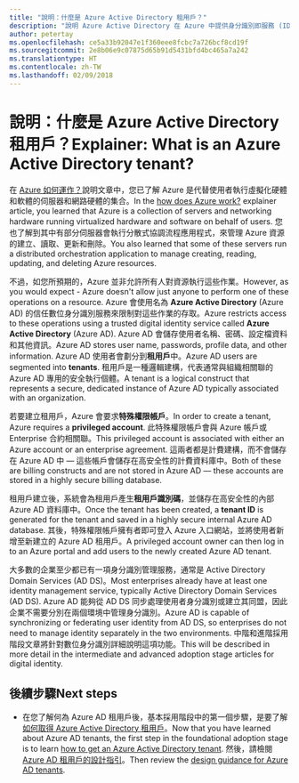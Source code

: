 ```yaml
---
title: "說明：什麼是 Azure Active Directory 租用戶？"
description: "說明 Azure Active Directory 在 Azure 中提供身分識別即服務 (IDaaS) 的內部運作方式"
author: petertay
ms.openlocfilehash: ce5a33b92047e1f360eee8fcbc7a726bcf8cd19f
ms.sourcegitcommit: 2e8b06e9c07875d65b91d5431bfd4bc465a7a242
ms.translationtype: HT
ms.contentlocale: zh-TW
ms.lasthandoff: 02/09/2018
---
```

# <a name="explainer-what-is-an-azure-active-directory-tenant"></a><span data-ttu-id="3ede8-103">說明：什麼是 Azure Active Directory 租用戶？</span><span class="sxs-lookup"><span data-stu-id="3ede8-103">Explainer: What is an Azure Active Directory tenant?</span></span>

<span data-ttu-id="3ede8-104">在 [Azure 如何運作？](azure-explainer.md)說明文章中，您已了解 Azure 是代替使用者執行虛擬化硬體和軟體的伺服器和網路硬體的集合。</span><span class="sxs-lookup"><span data-stu-id="3ede8-104">In the [how does Azure work?](azure-explainer.md) explainer article, you learned that Azure is a collection of servers and networking hardware running virtualized hardware and software on behalf of users.</span></span> <span data-ttu-id="3ede8-105">您也了解到其中有部分伺服器會執行分散式協調流程應用程式，來管理 Azure 資源的建立、讀取、更新和刪除。</span><span class="sxs-lookup"><span data-stu-id="3ede8-105">You also learned that some of these servers run a distributed orchestration application to manage creating, reading, updating, and deleting Azure resources.</span></span>

<span data-ttu-id="3ede8-106">不過，如您所預期的，Azure 並非允許所有人對資源執行這些作業。</span><span class="sxs-lookup"><span data-stu-id="3ede8-106">However, as you would expect - Azure doesn't allow just anyone to perform one of these operations on a resource.</span></span> <span data-ttu-id="3ede8-107">Azure 會使用名為 **Azure Active Directory** (Azure AD) 的信任數位身分識別服務來限制對這些作業的存取。</span><span class="sxs-lookup"><span data-stu-id="3ede8-107">Azure restricts access to these operations using a trusted digital identity service called **Azure Active Directory** (Azure AD).</span></span> <span data-ttu-id="3ede8-108">Azure AD 會儲存使用者名稱、密碼、設定檔資料和其他資訊。</span><span class="sxs-lookup"><span data-stu-id="3ede8-108">Azure AD stores user name, passwords, profile data, and other information.</span></span> <span data-ttu-id="3ede8-109">Azure AD 使用者會劃分到**租用戶**中。</span><span class="sxs-lookup"><span data-stu-id="3ede8-109">Azure AD users are segmented into **tenants**.</span></span> <span data-ttu-id="3ede8-110">租用戶是一種邏輯建構，代表通常與組織相關聯的 Azure AD 專用的安全執行個體。</span><span class="sxs-lookup"><span data-stu-id="3ede8-110">A tenant is a logical construct that represents a secure, dedicated instance of Azure AD typically associated with an organization.</span></span>

<span data-ttu-id="3ede8-111">若要建立租用戶，Azure 會要求**特殊權限帳戶**。</span><span class="sxs-lookup"><span data-stu-id="3ede8-111">In order to create a tenant, Azure requires a **privileged account**.</span></span> <span data-ttu-id="3ede8-112">此特殊權限帳戶會與 Azure 帳戶或 Enterprise 合約相關聯。</span><span class="sxs-lookup"><span data-stu-id="3ede8-112">This privileged account is associated with either an Azure account or an enterprise agreement.</span></span> <span data-ttu-id="3ede8-113">這兩者都是計費建構，而不會儲存在 Azure AD 中 &mdash; 這些帳戶會儲存在高安全性的計費資料庫中。</span><span class="sxs-lookup"><span data-stu-id="3ede8-113">Both of these are billing constructs and are not stored in Azure AD &mdash; these accounts are stored in a highly secure billing database.</span></span> 

<span data-ttu-id="3ede8-114">租用戶建立後，系統會為租用戶產生**租用戶識別碼**，並儲存在高安全性的內部 Azure AD 資料庫中。</span><span class="sxs-lookup"><span data-stu-id="3ede8-114">Once the tenant has been created, a **tenant ID** is generated for the tenant and saved in a highly secure internal Azure AD database.</span></span> <span data-ttu-id="3ede8-115">其後，特殊權限帳戶擁有者即可登入 Azure 入口網站，並將使用者新增至新建立的 Azure AD 租用戶。</span><span class="sxs-lookup"><span data-stu-id="3ede8-115">A privileged account owner can then log in to an Azure portal and add users to the newly created Azure AD tenant.</span></span> 

<span data-ttu-id="3ede8-116">大多數的企業至少都已有一項身分識別管理服務，通常是 Active Directory Domain Services (AD DS)。</span><span class="sxs-lookup"><span data-stu-id="3ede8-116">Most enterprises already have at least one identity management service, typically Active Directory Domain Services (AD DS).</span></span> <span data-ttu-id="3ede8-117">Azure AD 能夠從 AD DS 同步處理使用者身分識別或建立其同盟，因此企業不需要分別在兩個環境中管理身分識別。</span><span class="sxs-lookup"><span data-stu-id="3ede8-117">Azure AD is capable of synchronizing or federating user identity from AD DS, so enterprises do not need to manage identity separately in the two environments.</span></span> <span data-ttu-id="3ede8-118">中階和進階採用階段文章將針對數位身分識別詳細說明這項功能。</span><span class="sxs-lookup"><span data-stu-id="3ede8-118">This will be described in more detail in the intermediate and advanced adoption stage articles for digital identity.</span></span>

## <a name="next-steps"></a><span data-ttu-id="3ede8-119">後續步驟</span><span class="sxs-lookup"><span data-stu-id="3ede8-119">Next steps</span></span>

* <span data-ttu-id="3ede8-120">在您了解何為 Azure AD 租用戶後，基本採用階段中的第一個步驟，是要了解[如何取得 Azure Active Directory 租用戶][how-to-get-aad-tenant]。</span><span class="sxs-lookup"><span data-stu-id="3ede8-120">Now that you have learned about Azure AD tenants, the first step in the foundational adoption stage is to learn [how to get an Azure Active Directory tenant][how-to-get-aad-tenant].</span></span> <span data-ttu-id="3ede8-121">然後，請檢閱 [Azure AD 租用戶的設計指引](tenant.md)。</span><span class="sxs-lookup"><span data-stu-id="3ede8-121">Then review the [design guidance for Azure AD tenants](tenant.md).</span></span>

<!-- Links -->
[how-to-get-aad-tenant]: /azure/active-directory/develop/active-directory-howto-tenant?toc=/azure/architecture/cloud-adoption-guide/toc.json